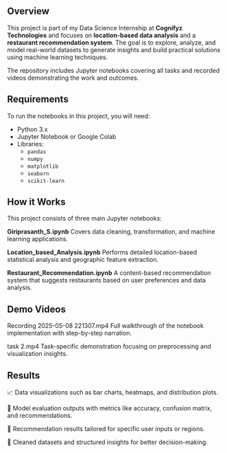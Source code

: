 ## Overview

This project is part of my Data Science Internship at **Cognifyz Technologies** and focuses on **location-based data analysis** and a **restaurant recommendation system**. The goal is to explore, analyze, and model real-world datasets to generate insights and build practical solutions using machine learning techniques.

The repository includes Jupyter notebooks covering all tasks and recorded videos demonstrating the work and outcomes.

## Requirements

To run the notebooks in this project, you will need:

- Python 3.x  
- Jupyter Notebook or Google Colab  
- Libraries:
  - `pandas`
  - `numpy`
  - `matplotlib`
  - `seaborn`
  - `scikit-learn`



## How it Works
This project consists of three main Jupyter notebooks:

**Giriprasanth_S.ipynb**
Covers data cleaning, transformation, and machine learning applications.

**Location_based_Analysis.ipynb**
Performs detailed location-based statistical analysis and geographic feature extraction.

**Restaurant_Recommendation.ipynb**
A content-based recommendation system that suggests restaurants based on user preferences and data analysis.

## Demo Videos
Recording 2025-05-08 221307.mp4
Full walkthrough of the notebook implementation with step-by-step narration.

task 2.mp4
Task-specific demonstration focusing on preprocessing and visualization insights.

## Results
📈 Data visualizations such as bar charts, heatmaps, and distribution plots.

🤖 Model evaluation outputs with metrics like accuracy, confusion matrix, and recommendations.

📍 Recommendation results tailored for specific user inputs or regions.

📝 Cleaned datasets and structured insights for better decision-making.


